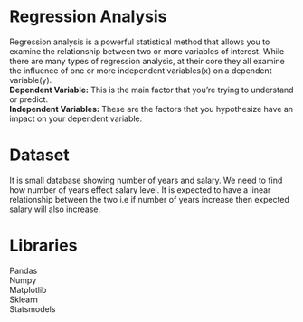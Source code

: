 # Regression Analysis

Regression analysis is a powerful statistical method that allows you to examine the relationship between two or more variables of interest. While there are many types of regression analysis, at their core they all examine the influence of one or more independent variables(x) on a dependent variable(y).<br>
**Dependent Variable:** This is the main factor that you’re trying to understand or predict. <br>
**Independent Variables:** These are the factors that you hypothesize have an impact on your dependent variable. <br>


# Dataset

It is small database showing number of years and salary. We need to find how number of years effect salary level. It is expected to have a linear relationship between the two i.e if number of years increase then expected salary will also increase.<br>

# Libraries

Pandas <br>
Numpy <br>
Matplotlib <br>
Sklearn <br>
Statsmodels <br>
